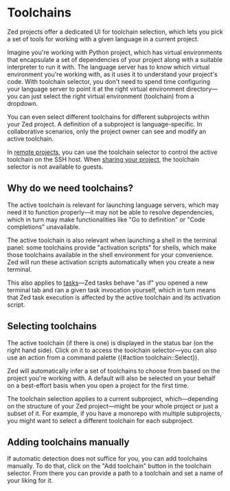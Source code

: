 # Toolchains

Zed projects offer a dedicated UI for toolchain selection, which lets you pick a set of tools for working with a given language in a current project.

Imagine you're working with Python project, which has virtual environments that encapsulate a set of dependencies of your project along with a suitable interpreter to run it with. The language server has to know which virtual environment you're working with, as it uses it to understand your project's code.
With toolchain selector, you don't need to spend time configuring your language server to point it at the right virtual environment directory—you can just select the right virtual environment (toolchain) from a dropdown.

You can even select different toolchains for different subprojects within your Zed project. A definition of a subproject is language-specific.
In collaborative scenarios, only the project owner can see and modify an active toolchain.

In [remote projects](./remote-development.md), you can use the toolchain selector to control the active toolchain on the SSH host. When [sharing your project](./collaboration.md), the toolchain selector is not available to guests.

## Why do we need toolchains?

The active toolchain is relevant for launching language servers, which may need it to function properly—it may not be able to resolve dependencies, which in turn may make functionalities like "Go to definition" or "Code completions" unavailable.

The active toolchain is also relevant when launching a shell in the terminal panel: some toolchains provide "activation scripts" for shells, which make those toolchains available in the shell environment for your convenience. Zed will run these activation scripts automatically when you create a new terminal.

This also applies to [tasks](./tasks.md)—Zed tasks behave "as if" you opened a new terminal tab and ran a given task invocation yourself, which in turn means that Zed task execution is affected by the active toolchain and its activation script.

## Selecting toolchains

The active toolchain (if there is one) is displayed in the status bar (on the right hand side). Click on it to access the toolchain selector—you can also use an action from a command palette ({#action toolchain::Select}).

Zed will automatically infer a set of toolchains to choose from based on the project you're working with. A default will also be selected on your behalf on a best-effort basis when you open a project for the first time.

The toolchain selection applies to a current subproject, which—depending on the structure of your Zed project—might be your whole project or just a subset of it. For example, if you have a monorepo with multiple subprojects, you might want to select a different toolchain for each subproject.

## Adding toolchains manually

If automatic detection does not suffice for you, you can add toolchains manually. To do that, click on the "Add toolchain" button in the toolchain selector. From there you can provide a path to a toolchain and set a name of your liking for it.
